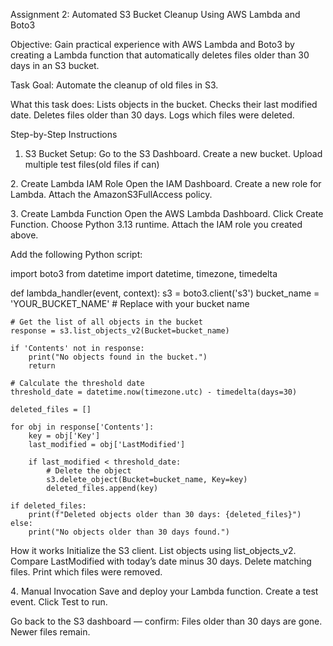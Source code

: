 Assignment 2: Automated S3 Bucket Cleanup Using AWS Lambda and Boto3

Objective:
Gain practical experience with AWS Lambda and Boto3 by creating a Lambda function that automatically deletes files older than 30 days in an S3 bucket.

Task Goal: Automate the cleanup of old files in S3.

What this task does:
Lists objects in the bucket.
Checks their last modified date.
Deletes files older than 30 days.
Logs which files were deleted.

Step-by-Step Instructions
1. S3 Bucket Setup:
Go to the S3 Dashboard.
Create a new bucket.
Upload multiple test files(old files if can)

2️. Create Lambda IAM Role
Open the IAM Dashboard.
Create a new role for Lambda.
Attach the AmazonS3FullAccess policy.

3️. Create Lambda Function
Open the AWS Lambda Dashboard.
Click Create Function.
Choose Python 3.13 runtime.
Attach the IAM role you created above.

Add the following Python script:

import boto3
from datetime import datetime, timezone, timedelta

def lambda_handler(event, context):
    s3 = boto3.client('s3')
    bucket_name = 'YOUR_BUCKET_NAME'  # Replace with your bucket name

    # Get the list of all objects in the bucket
    response = s3.list_objects_v2(Bucket=bucket_name)

    if 'Contents' not in response:
        print("No objects found in the bucket.")
        return

    # Calculate the threshold date
    threshold_date = datetime.now(timezone.utc) - timedelta(days=30)

    deleted_files = []

    for obj in response['Contents']:
        key = obj['Key']
        last_modified = obj['LastModified']

        if last_modified < threshold_date:
            # Delete the object
            s3.delete_object(Bucket=bucket_name, Key=key)
            deleted_files.append(key)

    if deleted_files:
        print(f"Deleted objects older than 30 days: {deleted_files}")
    else:
        print("No objects older than 30 days found.")

How it works
Initialize the S3 client.
List objects using list_objects_v2.
Compare LastModified with today’s date minus 30 days.
Delete matching files.
Print which files were removed.

4️. Manual Invocation
Save and deploy your Lambda function.
Create a test event.
Click Test to run.

Go back to the S3 dashboard — confirm:
Files older than 30 days are gone.
Newer files remain.
